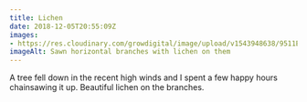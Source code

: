 ```yaml
---
title: Lichen
date: 2018-12-05T20:55:09Z
images: 
- https://res.cloudinary.com/growdigital/image/upload/v1543948638/9511E690-C759-439F-8F9F-6781550DDEA5.jpg
imageAlt: Sawn horizontal branches with lichen on them
---
```


A tree fell down in the recent high winds and I spent a few happy hours chainsawing it up. Beautiful lichen on the branches.

